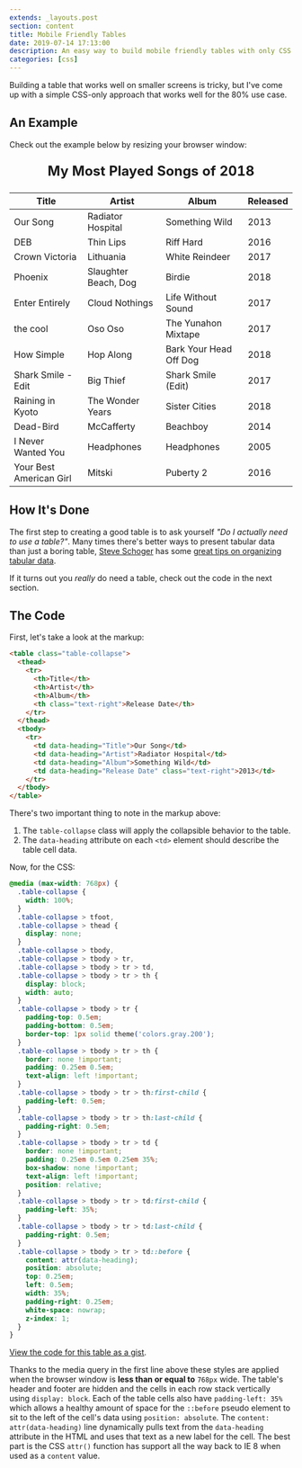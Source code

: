 ```yaml
---
extends: _layouts.post
section: content
title: Mobile Friendly Tables
date: 2019-07-14 17:13:00
description: An easy way to build mobile friendly tables with only CSS
categories: [css]
---
```


Building a table that works well on smaller screens is tricky, but I've come up with a simple CSS-only approach that works well for the 80% use case.

## An Example

Check out the example below by resizing your browser window:

<style>
    table > caption {
        padding: .5rem;
        margin-bottom: 1rem;
        font-size: 1.5rem;
        font-weight: bold;
    }
    @media (max-width: 768px) {
        .table-collapse {
            width: 100%;
        }
        .table-collapse > tfoot,
        .table-collapse > thead {
            display: none;
        }
        .table-collapse > tbody,
        .table-collapse > tbody > tr,
        .table-collapse > tbody > tr > td,
        .table-collapse > tbody > tr > th {
            display: block;
            width: auto;
        }
        .table-collapse > tbody > tr {
            padding-top: 0.5em;
            padding-bottom: 0.5em;
            border-top: 1px solid theme('colors.gray.200');
        }
        .table-collapse > tbody > tr > th {
            border: none !important;
            padding: 0.25em 0.5em;
            text-align: left !important;
        }
        .table-collapse > tbody > tr > th:first-child {
            padding-left: 0.5em;
        }
        .table-collapse > tbody > tr > th:last-child {
            padding-right: 0.5em;
        }
        .table-collapse > tbody > tr > td {
            border: none !important;
            padding: 0.25em 0.5em 0.25em 35%;
            box-shadow: none !important;
            text-align: left !important;
            position: relative;
        }
        .table-collapse > tbody > tr > td:first-child {
            padding-left: 35%;
        }
        .table-collapse > tbody > tr > td:last-child {
            padding-right: 0.5em;
        }
        .table-collapse > tbody > tr > td::before {
            content: attr(data-heading);
            position: absolute;
            top: 0.25em;
            left: 0.5em;
            width: 35%;
            padding-right: 0.25em;
            white-space: nowrap;
            z-index: 1;
        }
    }
    </style>

<table class="table-collapse">
  <caption>My Most Played Songs of 2018</caption>
  <thead>
    <tr>
      <th>Title</th>
      <th>Artist</th>
      <th>Album</th>
      <th class="text-right">Released</th>
    </tr>
  </thead>
  <tbody>
    <tr>
      <td data-heading="Title">Our Song</td>
      <td data-heading="Artist">Radiator Hospital</td>
      <td data-heading="Album">Something Wild</td>
      <td data-heading="Released" class="text-right">2013</td>
    </tr>
    <tr>
      <td data-heading="Title">DEB</td>
      <td data-heading="Artist">Thin Lips</td>
      <td data-heading="Album">Riff Hard</td>
      <td data-heading="Released" class="text-right">2016</td>
    </tr>
    <tr>
      <td data-heading="Title">Crown Victoria</td>
      <td data-heading="Artist">Lithuania</td>
      <td data-heading="Album">White Reindeer</td>
      <td data-heading="Released" class="text-right">2017</td>
    </tr>
    <tr>
      <td data-heading="Title">Phoenix</td>
      <td data-heading="Artist">Slaughter Beach, Dog</td>
      <td data-heading="Album">Birdie</td>
      <td data-heading="Released" class="text-right">2018</td>
    </tr>
    <tr>
      <td data-heading="Title">Enter Entirely</td>
      <td data-heading="Artist">Cloud Nothings</td>
      <td data-heading="Album">Life Without Sound</td>
      <td data-heading="Released" class="text-right">2017</td>
    </tr>
    <tr>
      <td data-heading="Title">the cool</td>
      <td data-heading="Artist">Oso Oso</td>
      <td data-heading="Album">The Yunahon Mixtape</td>
      <td data-heading="Released" class="text-right">2017</td>
    </tr>
    <tr>
      <td data-heading="Title">How Simple</td>
      <td data-heading="Artist">Hop Along</td>
      <td data-heading="Album">Bark Your Head Off Dog</td>
      <td data-heading="Released" class="text-right">2018</td>
    </tr>
    <tr>
      <td data-heading="Title">Shark Smile - Edit</td>
      <td data-heading="Artist">Big Thief</td>
      <td data-heading="Album">Shark Smile (Edit)</td>
      <td data-heading="Released" class="text-right">2017</td>
    </tr>
    <tr>
      <td data-heading="Title">Raining in Kyoto</td>
      <td data-heading="Artist">The Wonder Years</td>
      <td data-heading="Album">Sister Cities</td>
      <td data-heading="Released" class="text-right">2018</td>
    </tr>
    <tr>
      <td data-heading="Title">Dead-Bird</td>
      <td data-heading="Artist">McCafferty</td>
      <td data-heading="Album">Beachboy</td>
      <td data-heading="Released" class="text-right">2014</td>
    </tr>
    <tr>
      <td data-heading="Title">I Never Wanted You</td>
      <td data-heading="Artist">Headphones</td>
      <td data-heading="Album">Headphones</td>
      <td data-heading="Released" class="text-right">2005</td>
    </tr>
    <tr>
      <td data-heading="Title">Your Best American Girl</td>
      <td data-heading="Artist">Mitski</td>
      <td data-heading="Album">Puberty 2</td>
      <td data-heading="Released" class="text-right">2016</td>
    </tr>
  </tbody>
</table>

## How It's Done

The first step to creating a good table is to ask yourself _"Do I actually need to use a table?"_. Many times there's better ways to present tabular data than just a boring table, [Steve Schoger](https://www.steveschoger.com/) has some [great tips on organizing tabular data](https://twitter.com/steveschoger/status/997125312411570176).

If it turns out you _really_ do need a table, check out the code in the next section.

## The Code

First, let's take a look at the markup:

```html
<table class="table-collapse">
  <thead>
    <tr>
      <th>Title</th>
      <th>Artist</th>
      <th>Album</th>
      <th class="text-right">Release Date</th>
    </tr>
  </thead>
  <tbody>
    <tr>
      <td data-heading="Title">Our Song</td>
      <td data-heading="Artist">Radiator Hospital</td>
      <td data-heading="Album">Something Wild</td>
      <td data-heading="Release Date" class="text-right">2013</td>
    </tr>
  </tbody>
</table>
```

There's two important thing to note in the markup above:

1. The `table-collapse` class will apply the collapsible behavior to the table.
2. The `data-heading` attribute on each `<td>` element should describe the table cell data.

Now, for the CSS:

```css
@media (max-width: 768px) {
  .table-collapse {
    width: 100%;
  }
  .table-collapse > tfoot,
  .table-collapse > thead {
    display: none;
  }
  .table-collapse > tbody,
  .table-collapse > tbody > tr,
  .table-collapse > tbody > tr > td,
  .table-collapse > tbody > tr > th {
    display: block;
    width: auto;
  }
  .table-collapse > tbody > tr {
    padding-top: 0.5em;
    padding-bottom: 0.5em;
    border-top: 1px solid theme('colors.gray.200');
  }
  .table-collapse > tbody > tr > th {
    border: none !important;
    padding: 0.25em 0.5em;
    text-align: left !important;
  }
  .table-collapse > tbody > tr > th:first-child {
    padding-left: 0.5em;
  }
  .table-collapse > tbody > tr > th:last-child {
    padding-right: 0.5em;
  }
  .table-collapse > tbody > tr > td {
    border: none !important;
    padding: 0.25em 0.5em 0.25em 35%;
    box-shadow: none !important;
    text-align: left !important;
    position: relative;
  }
  .table-collapse > tbody > tr > td:first-child {
    padding-left: 35%;
  }
  .table-collapse > tbody > tr > td:last-child {
    padding-right: 0.5em;
  }
  .table-collapse > tbody > tr > td::before {
    content: attr(data-heading);
    position: absolute;
    top: 0.25em;
    left: 0.5em;
    width: 35%;
    padding-right: 0.25em;
    white-space: nowrap;
    z-index: 1;
  }
}
```

[View the code for this table as a gist](https://gist.github.com/imacrayon/ffab2dfb5f0f143f6e2110aea8b11212).

Thanks to the media query in the first line above these styles are applied when the browser window is **less than or equal to** `768px` wide. The table's header and footer are hidden and the cells in each row stack vertically using `display: block`. Each of the table cells also have `padding-left: 35%` which allows a healthy amount of space for the `::before` pseudo element to sit to the left of the cell's data using `position: absolute`. The `content: attr(data-heading)` line dynamically pulls text from the `data-heading` attribute in the HTML and uses that text as a new label for the cell. The best part is the CSS `attr()` function has support all the way back to IE 8 when used as a `content` value.
